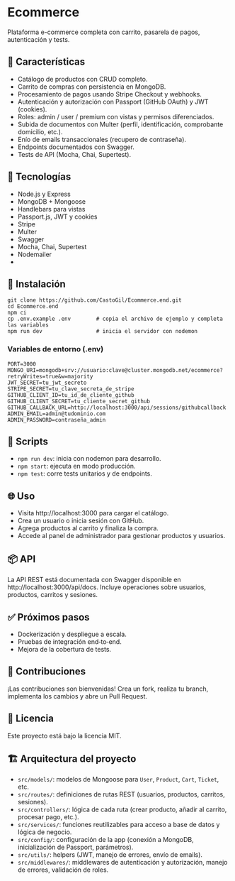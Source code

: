 # Ecommerce

Plataforma e-commerce completa con carrito, pasarela de pagos, autenticación y tests.

## 🚀 Características
- Catálogo de productos con CRUD completo.
- Carrito de compras con persistencia en MongoDB.
- Procesamiento de pagos usando Stripe Checkout y webhooks.
- Autenticación y autorización con Passport (GitHub OAuth) y JWT (cookies).
- Roles: admin / user / premium con vistas y permisos diferenciados.
- Subida de documentos con Multer (perfil, identificación, comprobante domicilio, etc.).
- Enío de emails transaccionales (recupero de contraseña).
- Endpoints documentados con Swagger.
- Tests de API (Mocha, Chai, Supertest).

## 💍 Tecnologías
- Node.js y Express
- MongoDB + Mongoose
- Handlebars para vistas
- Passport.js, JWT y cookies
- Stripe
- Multer
- Swagger
- Mocha, Chai, Supertest
- Nodemailer
- 

## 🔧 Instalación

    git clone https://github.com/CastoGil/Ecommerce.end.git
    cd Ecommerce.end
    npm ci
    cp .env.example .env        # copia el archivo de ejemplo y completa las variables
    npm run dev                 # inicia el servidor con nodemon

### Variables de entorno (.env)

    PORT=3000
    MONGO_URI=mongodb+srv://usuario:clave@cluster.mongodb.net/ecommerce?retryWrites=true&w=majority
    JWT_SECRET=tu_jwt_secreto
    STRIPE_SECRET=tu_clave_secreta_de_stripe
    GITHUB_CLIENT_ID=tu_id_de_cliente_github
    GITHUB_CLIENT_SECRET=tu_cliente_secret_github
    GITHUB_CALLBACK_URL=http://localhost:3000/api/sessions/githubcallback
    ADMIN_EMAIL=admin@tudominio.com
    ADMIN_PASSWORD=contraseña_admin


## 🥫 Scripts

- `npm run dev`: inicia con nodemon para desarrollo.
- `npm start`: ejecuta en modo producción.
- `npm test`: corre tests unitarios y de endpoints.

## 🌐 Uso

- Visita http://localhost:3000 para cargar el catálogo.
- Crea un usuario o inicia sesión con GitHub.
- Agrega productos al carrito y finaliza la compra.
- Accede al panel de administrador para gestionar productos y usuarios.

## 📦 API

La API REST está documentada con Swagger disponible en http://localhost:3000/api/docs. Incluye operaciones sobre usuarios, productos, carritos y sesiones.

## ✅ Próximos pasos
- Dockerización y despliegue a escala.
- Pruebas de integración end‑to‑end.
- Mejora de la cobertura de tests.

## 🤝 Contribuciones
¡Las contribuciones son bienvenidas! Crea un fork, realiza tu branch, implementa los cambios y abre un Pull Request.

## 📝 Licencia
Este proyecto está bajo la licencia MIT.


## 🏗️ Arquitectura del proyecto
- `src/models/`: modelos de Mongoose para `User`, `Product`, `Cart`, `Ticket`, etc.
- `src/routes/`: definiciones de rutas REST (usuarios, productos, carritos, sesiones).
- `src/controllers/`: lógica de cada ruta (crear producto, añadir al carrito, procesar pago, etc.).
- `src/services/`: funciones reutilizables para acceso a base de datos y lógica de negocio.
- `src/config/`: configuración de la app (conexión a MongoDB, inicialización de Passport, parámetros).
- `src/utils/`: helpers (JWT, manejo de errores, envío de emails).
- `src/middlewares/`: middlewares de autenticación y autorización, manejo de errores, validación de roles.
